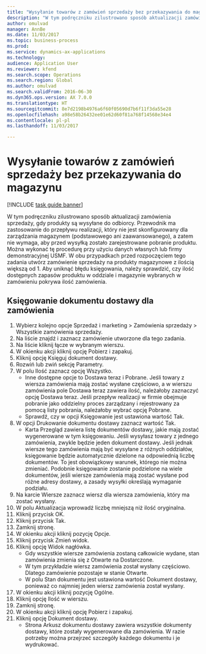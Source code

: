 ```yaml
--- 
title: "Wysyłanie towarów z zamówień sprzedaży bez przekazywania do magazynu"
description: "W tym podręczniku zilustrowano sposób aktualizacji zamówienia sprzedaży, gdy produkty są wysyłane do odbiorcy."
author: omulvad
manager: AnnBe
ms.date: 11/03/2017
ms.topic: business-process
ms.prod: 
ms.service: dynamics-ax-applications
ms.technology: 
audience: Application User
ms.reviewer: kfend
ms.search.scope: Operations
ms.search.region: Global
ms.author: omulvad
ms.search.validFrom: 2016-06-30
ms.dyn365.ops.version: AX 7.0.0
ms.translationtype: HT
ms.sourcegitcommit: 8e7d2198b4976a6f60f05690d7b6f11f3da55e28
ms.openlocfilehash: a98e58b26432ee01e62d60f81a768f14568e34e4
ms.contentlocale: pl-pl
ms.lasthandoff: 11/03/2017

---
```

# <a name="ship-sales-orders-without-warehousing"></a>Wysyłanie towarów z zamówień sprzedaży bez przekazywania do magazynu

[!INCLUDE [task guide banner](../../includes/task-guide-banner.md)]

W tym podręczniku zilustrowano sposób aktualizacji zamówienia sprzedaży, gdy produkty są wysyłane do odbiorcy. Przewodnik ma zastosowanie do przepływu realizacji, który nie jest skonfigurowany dla zarządzania magazynem (podstawowego ani zaawansowanego), a zatem nie wymaga, aby przed wysyłką zostało zarejestrowane pobranie produktu. Można wykonać tę procedurę przy użyciu danych własnych lub firmy demonstracyjnej USMF. W obu przypadkach przed rozpoczęciem tego zadania utwórz zamówienie sprzedaży na produkty magazynowe z ilością większą od 1. Aby uniknąć błędu księgowania, należy sprawdzić, czy ilość dostępnych zapasów produktu w oddziale i magazynie wybranych w zamówieniu pokrywa ilość zamówienia.


## <a name="post-packing-slip-for-an-order"></a>Księgowanie dokumentu dostawy dla zamówienia
1. Wybierz kolejno opcje Sprzedaż i marketing > Zamówienia sprzedaży > Wszystkie zamówienia sprzedaży.
2. Na liście znajdź i zaznacz zamówienie utworzone dla tego zadania.
3. Na liście kliknij łącze w wybranym wierszu.
4. W okienku akcji kliknij opcję Pobierz i zapakuj.
5. Kliknij opcję Księguj dokument dostawy.
6. Rozwiń lub zwiń sekcję Parametry.
7. W polu Ilość zaznacz opcję Wszystko.
    * Inne dostępne opcje to Dostawa teraz i Pobrane. Jeśli towary z wiersza zamówienia mają zostać wysłane częściowo, a w wierszu zamówienia pole Dostawa teraz zawiera ilość, należałoby zaznaczyć opcję Dostawa teraz. Jeśli przepływ realizacji w firmie obejmuje pobranie jako oddzielny proces zarządzany i rejestrowany za pomocą listy pobrania, należałoby wybrać opcję Pobrane.  
    * Sprawdź, czy w opcji Księgowanie jest ustawiona wartość Tak.  
8. W opcji Drukowanie dokumentu dostawy zaznacz wartość Tak.
    * Karta Przegląd zawiera listę dokumentów dostawy, jakie mają zostać wygenerowane w tym księgowaniu. Jeśli wysyłasz towary z jednego zamówienia, zwykle będzie jeden dokument dostawy. Jeśli jednak wiersze tego zamówienia mają być wysyłane z różnych oddziałów, księgowanie będzie automatycznie dzielone na odpowiednią liczbę dokumentów. To jest obowiązkowy warunek, którego nie można zmieniać. Podobnie księgowanie zostanie podzielone na wiele dokumentów, jeśli wiersze zamówienia mają zostać wysłane pod różne adresy dostawy, a zasady wysyłki określają wymaganie podziału.  
9. Na karcie Wiersze zaznacz wiersz dla wiersza zamówienia, który ma zostać wysłany.
10. W polu Aktualizacja wprowadź liczbę mniejszą niż ilość oryginalna.
11. Kliknij przycisk OK.
12. Kliknij przycisk Tak.
13. Zamknij stronę.
14. W okienku akcji kliknij pozycję Opcje.
15. Kliknij przycisk Zmień widok.
16. Kliknij opcję Widok nagłówka.
    * Gdy wszystkie wiersze zamówienia zostaną całkowicie wydane, stan zamówienia zmienia się z Otwarte na Dostarczone.  
    * W tym przykładzie wiersz zamówienia został wysłany częściowo. Dlatego zamówienie pozostaje w stanie Otwarte.     
    * W polu Stan dokumentu jest ustawiona wartość Dokument dostawy, ponieważ co najmniej jeden wiersz zamówienia został wysłany.  
17. W okienku akcji kliknij pozycję Ogólne.
18. Kliknij opcję Ilość w wierszu.
19. Zamknij stronę.
20. W okienku akcji kliknij opcję Pobierz i zapakuj.
21. Kliknij opcję Dokument dostawy.
    * Strona Arkusz dokumentu dostawy zawiera wszystkie dokumenty dostawy, które zostały wygenerowane dla zamówienia. W razie potrzeby można przejrzeć szczegóły każdego dokumentu i je wydrukować.  


